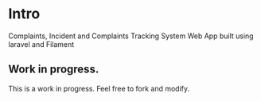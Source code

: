# Intro
Complaints, Incident and Complaints Tracking System Web App built using laravel and Filament

## Work in progress.
This is a work in progress. Feel free to fork and modify.
